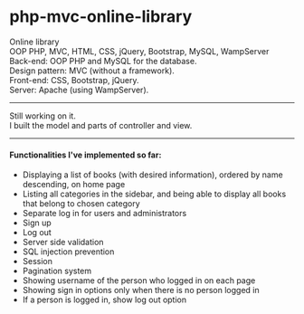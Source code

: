 # php-mvc-online-library
Online library\
OOP PHP, MVC, HTML, CSS, jQuery, Bootstrap, MySQL, WampServer\
Back-end: OOP PHP and MySQL for the database.\
Design pattern: MVC (without a framework).\
Front-end: CSS, Bootstrap, jQuery.\
Server: Apache (using WampServer).
***
Still working on it.\
I built the model and parts of controller and view.
***
#### Functionalities I've implemented so far:
* Displaying a list of books (with desired information), ordered by name descending, on home page
* Listing all categories in the sidebar, and being able to display all books that belong to chosen category
* Separate log in for users and administrators
* Sign up
* Log out
* Server side validation
* SQL injection prevention
* Session
* Pagination system
* Showing username of the person who logged in on each page
* Showing sign in options only when there is no person logged in
* If a person is logged in, show log out option
